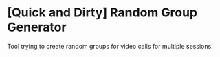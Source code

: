 # [Quick and Dirty] Random Group Generator
Tool trying to create random groups for video calls for multiple sessions.
